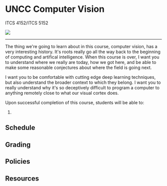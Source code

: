 # UNCC Computer Vision

ITCS 4152/ITCS 5152 


![](graphics/roberts_world_3b.gif)

---

The thing we're going to learn about in this course, computer vision, has a very interesting history. It's roots really go all the way back to the beginning of computing and artifical intelligence. When this course is over, I want you to understand where we really are today, how we got here, and be able to make some reasonable conjectures about where the field is going next.

I want you to be comfortable with cutting edge deep learning techniques, but also understand the broader context to which they belong. I want you to really understand why it's so deceptively difficult to program a computer to anything remotely close to what our visual cortex does.

Upon successful completion of this course, students will be able to:

1. 

## Schedule

## Grading

## Policies

## Resources